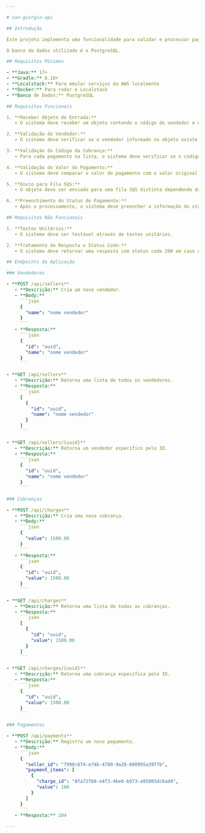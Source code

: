```yaml
---

# san-giorgio-api

## Introdução

Este projeto implementa uma funcionalidade para validar e processar pagamentos realizados por vendedores. A funcionalidade recebe um objeto contendo o código do vendedor e uma lista de pagamentos realizados. O sistema valida a existência do vendedor e o código da cobrança, determina se o pagamento é parcial, total ou excedente, e envia o objeto para uma fila SQS distinta com base na situação de pagamento. O sistema retorna o mesmo objeto com a informação do status de pagamento preenchida.

O banco de dados utilizado é o PostgreSQL.

## Requisitos Mínimos

- **Java:** 17+
- **Gradle:** 8.10+
- **Localstack:** Para emular serviços da AWS localmente
- **Docker:** Para rodar o Localstack
- **Banco de Dados:** PostgreSQL

## Requisitos Funcionais

1. **Receber Objeto de Entrada:**
   - O sistema deve receber um objeto contendo o código do vendedor e uma lista de pagamentos realizados.

2. **Validação do Vendedor:**
   - O sistema deve verificar se o vendedor informado no objeto existe na base de dados. Caso contrário, deve retornar uma mensagem de erro informando que o vendedor não foi encontrado.

3. **Validação do Código da Cobrança:**
   - Para cada pagamento na lista, o sistema deve verificar se o código da cobrança existe na base de dados. Caso contrário, deve retornar uma mensagem de erro informando que o código da cobrança não foi encontrado.

4. **Validação do Valor do Pagamento:**
   - O sistema deve comparar o valor do pagamento com o valor original cobrado para determinar se o pagamento é parcial, total ou excedente.

5. **Envio para Fila SQS:**
   - O objeto deve ser enviado para uma fila SQS distinta dependendo da situação do pagamento (parcial, total ou excedente).

6. **Preenchimento do Status de Pagamento:**
   - Após o processamento, o sistema deve preencher a informação do status de pagamento no objeto recebido.

## Requisitos Não Funcionais

1. **Testes Unitários:**
   - O sistema deve ser testável através de testes unitários.

2. **Tratamento de Resposta e Status Code:**
   - O sistema deve retornar uma resposta com status code 200 em caso de sucesso e 4XX em caso de erro.

## Endpoints da Aplicação

### Vendedores

- **POST /api/sellers**
   - **Descrição:** Cria um novo vendedor.
   - **Body:**
     ```json
     {
       "name": "nome vendedor"
     }
     ```
   - **Resposta:**
     ```json
     {
       "id": "uuid",
       "name": "nome vendedor"
     }
     ```

- **GET /api/sellers**
   - **Descrição:** Retorna uma lista de todos os vendedores.
   - **Resposta:**
     ```json
     [
       {
         "id": "uuid",
         "name": "nome vendedor"
       }
     ]
     ```

- **GET /api/sellers/{uuid}**
   - **Descrição:** Retorna um vendedor específico pelo ID.
   - **Resposta:**
     ```json
     {
       "id": "uuid",
       "name": "nome vendedor"
     }
     ```

### Cobranças

- **POST /api/charges**
   - **Descrição:** Cria uma nova cobrança.
   - **Body:**
     ```json
     {
       "value": 1500.00
     }
     ```
   - **Resposta:**
     ```json
     {
       "id": "uuid",
       "value": 1500.00
     }
     ```

- **GET /api/charges**
   - **Descrição:** Retorna uma lista de todas as cobranças.
   - **Resposta:**
     ```json
     [
       {
         "id": "uuid",
         "value": 1500.00
       }
     ]
     ```

- **GET /api/charges/{uuid}**
   - **Descrição:** Retorna uma cobrança específica pelo ID.
   - **Resposta:**
     ```json
     {
       "id": "uuid",
       "value": 1500.00
     }
     ```

### Pagamentos

- **POST /api/payments**
   - **Descrição:** Registra um novo pagamento.
   - **Body:**
     ```json
     {
       "seller_id": "7998c674-e74b-4789-9a20-600995a39f7b",
       "payment_items": [
         {
           "charge_id": "8fa72fb9-e4f3-4be6-b973-a95003dc6ad4",
           "value": 100
         }
       ]
     }
     ```
   - **Resposta:** 204

---
```

